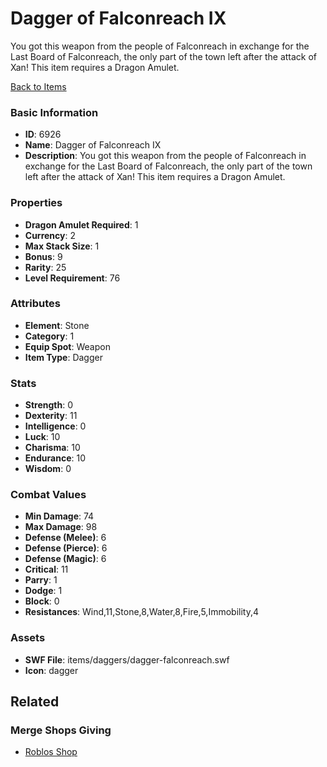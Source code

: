 # Dagger of Falconreach IX

You got this weapon from the people of Falconreach in exchange for the Last Board of Falconreach, the only part of the town left after the attack of Xan!
This item requires a Dragon Amulet.

[Back to Items](../items.md)

### Basic Information

- **ID**: 6926
- **Name**: Dagger of Falconreach IX
- **Description**: You got this weapon from the people of Falconreach in exchange for the Last Board of Falconreach, the only part of the town left after the attack of Xan!
This item requires a Dragon Amulet.

### Properties

- **Dragon Amulet Required**: 1
- **Currency**: 2
- **Max Stack Size**: 1
- **Bonus**: 9
- **Rarity**: 25
- **Level Requirement**: 76

### Attributes

- **Element**: Stone
- **Category**: 1
- **Equip Spot**: Weapon
- **Item Type**: Dagger

### Stats

- **Strength**: 0
- **Dexterity**: 11
- **Intelligence**: 0
- **Luck**: 10
- **Charisma**: 10
- **Endurance**: 10
- **Wisdom**: 0

### Combat Values

- **Min Damage**: 74
- **Max Damage**: 98
- **Defense (Melee)**: 6
- **Defense (Pierce)**: 6
- **Defense (Magic)**: 6
- **Critical**: 11
- **Parry**: 1
- **Dodge**: 1
- **Block**: 0
- **Resistances**: Wind,11,Stone,8,Water,8,Fire,5,Immobility,4

### Assets

- **SWF File**: items/daggers/dagger-falconreach.swf
- **Icon**: dagger

## Related

### Merge Shops Giving

- [Roblos Shop](../merge-shops/108-roblos-shop.md)

